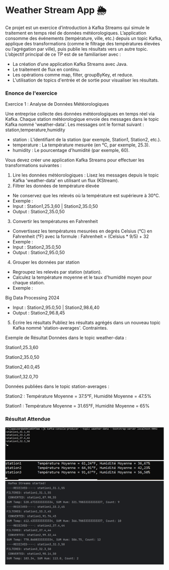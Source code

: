<h1>Weather Stream App 🌦️</h1>

Ce projet est un exercice d’introduction à Kafka Streams qui simule le traitement en temps réel de données météorologiques. L’application consomme des événements (température, ville, etc.) depuis un topic Kafka, applique des transformations (comme le filtrage des températures élevées ou l’agrégation par ville), puis publie les résultats vers un autre topic.
L’objectif principal de ce TP est de se familiariser avec :
  - La création d’une application Kafka Streams avec Java.
  - Le traitement de flux en continu.
  - Les opérations comme map, filter, groupByKey, et reduce.
  - L'utilisation de topics d'entrée et de sortie pour visualiser les résultats.
<h3>Enonce de l'exercice</h3>
Exercice 1 : Analyse de Données Météorologiques

Une entreprise collecte des données météorologiques en temps réel via Kafka. Chaque
station météorologique envoie des messages dans le topic Kafka nommé 'weather-data'. Les
messages ont le format suivant :
station,temperature,humidity
- station : L'identifiant de la station (par exemple, Station1, Station2, etc.).
- temperature : La température mesurée (en °C, par exemple, 25.3).
- humidity : Le pourcentage d'humidité (par exemple, 60).

Vous devez créer une application Kafka Streams pour effectuer les transformations suivantes
:
1. Lire les données météorologiques : Lisez les messages depuis le topic Kafka 'weather-data'
   en utilisant un flux (KStream).
2. Filtrer les données de température élevée
- Ne conservez que les relevés où la température est supérieure à 30°C.
- Exemple :
- Input : Station1,25.3,60 | Station2,35.0,50
- Output : Station2,35.0,50
3. Convertir les températures en Fahrenheit
- Convertissez les températures mesurées en degrés Celsius (°C) en Fahrenheit (°F) avec la
  formule :
  Fahrenheit = (Celsius * 9/5) + 32
- Exemple :
- Input : Station2,35.0,50
- Output : Station2,95.0,50
4. Grouper les données par station
- Regroupez les relevés par station (station).
- Calculez la température moyenne et le taux d'humidité moyen pour chaque station.
- Exemple :

Big Data Processing 2024

- Input : Station2,95.0,50 | Station2,98.6,40
- Output : Station2,96.8,45
5. Écrire les résultats
   Publiez les résultats agrégés dans un nouveau topic Kafka nommé 'station-averages'.
   Contraintes.

Exemple de Résultat
Données dans le topic weather-data :

Station1,25.3,60  

Station2,35.0,50

Station2,40.0,45

Station1,32.0,70

Données publiées dans le topic station-averages :

Station2 : Température Moyenne = 37.5°F, Humidité Moyenne = 47.5%

Station1 : Température Moyenne = 31.65°F, Humidité Moyenne = 65%

<h3>Résultat Attendue</h3>
<img src="pictures/capt1.png">

<img src="pictures/capt2.png">

<img src="pictures/capt3.png">
